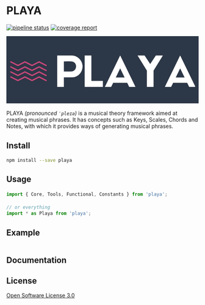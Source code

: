 # PLAYA

[![pipeline status](https://gitlab.com/ricardomatias/playa/badges/master/pipeline.svg)](https://gitlab.com/ricardomatias/playa/commits/master)
[![coverage report](https://gitlab.com/ricardomatias/playa/badges/master/coverage.svg)](https://gitlab.com/ricardomatias/playa/commits/master)

![alt](logo.png)

PLAYA *(pronounced `ˈpleɪə`)* is a musical theory framework aimed at creating musical phrases. It has concepts such as Keys, Scales, Chords and Notes, with which it provides ways of generating musical phrases.

## Install

```bash
npm install --save playa
```

## Usage

```js
import { Core, Tools, Functional, Constants } from 'playa';

// or everything
import * as Playa from 'playa';
```

## Example

```js

```

## Documentation

## License

[Open Software License 3.0](LICENSE)
